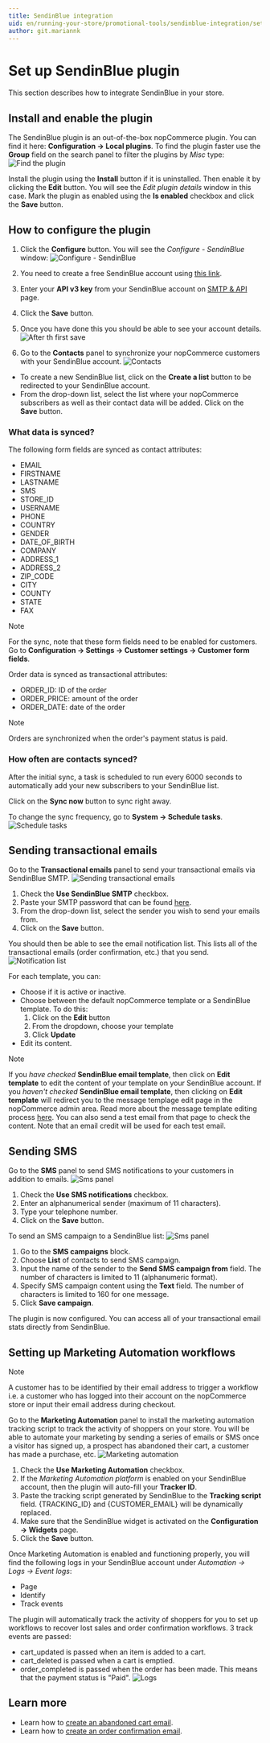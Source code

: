 ```yaml
---
title: SendinBlue integration
uid: en/running-your-store/promotional-tools/sendinblue-integration/set-up-sendinblue-plugin
author: git.mariannk
---
```


# Set up SendinBlue plugin

This section describes how to integrate SendinBlue in your store.

## Install and enable the plugin

The SendinBlue plugin is an out-of-the-box nopCommerce plugin. You can find it here: **Configuration → Local plugins**. To find the plugin faster use the **Group** field on the search panel to filter the plugins by *Misc* type: ![Find the plugin](_static/set-up-sendinblue-plugin/plugin-list.jpg)

Install the plugin using the **Install** button if it is uninstalled. Then enable it by clicking the **Edit** button. You will see the *Edit plugin details* window in this case. Mark the plugin as enabled using the **Is enabled** checkbox and click the **Save** button.

## How to configure the plugin

1. Click the **Configure** button. You will see the *Configure - SendinBlue* window: ![Configure - SendinBlue](_static/set-up-sendinblue-plugin/configure-window.jpg)

1. You need to create a free SendinBlue account using [this link](https://app.sendinblue.com/account/login/?utm_source=nopcommerce_plugin&utm_medium=plugin&utm_campaign=module_link).

1. Enter your **API v3 key** from your SendinBlue account on [SMTP & API](https://account.sendinblue.com/advanced/api/?utm_source=nopcommerce_plugin&utm_medium=plugin&utm_campaign=module_link) page.

1. Click the **Save** button.

1. Once you have done this you should be able to see your account details. ![After th first save](_static/set-up-sendinblue-plugin/general-panel.jpg)

1. Go to the **Contacts** panel to synchronize your nopCommerce customers with your SendinBlue account. ![Contacts](_static/set-up-sendinblue-plugin/contacts-panel.jpg)

* To create a new SendinBlue list, click on the **Create a list** button to be redirected to your SendinBlue account.
* From the drop-down list, select the list where your nopCommerce subscribers as well as their contact data will be added. Click on the **Save** button.

### What data is synced?

The following form fields are synced as contact attributes:
* EMAIL
* FIRSTNAME
* LASTNAME
* SMS
* STORE_ID
* USERNAME
* PHONE
* COUNTRY
* GENDER
* DATE_OF_BIRTH
* COMPANY
* ADDRESS_1
* ADDRESS_2
* ZIP_CODE
* CITY
* COUNTY
* STATE
* FAX

> [!NOTE]
> 
> For the sync, note that these form fields need to be enabled for customers. Go to **Configuration → Settings → Customer settings → Customer form fields**.

Order data is synced as transactional attributes:
* ORDER_ID: ID of the order
* ORDER_PRICE: amount of the order
* ORDER_DATE: date of the order

> [!NOTE]
> 
> Orders are synchronized when the order's payment status is paid.

### How often are contacts synced?

After the initial sync, a task is scheduled to run every 6000 seconds to automatically add your new subscribers to your SendinBlue list.

Click on the **Sync now** button to sync right away.

To change the sync frequency, go to **System → Schedule tasks**. ![Schedule tasks](_static/set-up-sendinblue-plugin/configure-task.jpg)

## Sending transactional emails

Go to the **Transactional emails** panel to send your transactional emails via SendinBlue SMTP. ![Sending transactional emails](_static/set-up-sendinblue-plugin/email-panel.jpg)

1. Check the **Use SendinBlue SMTP** checkbox.
1. Paste your SMTP password that can be found [here](https://account.sendinblue.com/advanced/api?utm_source=nopcommerce_plugin&utm_medium=plugin&utm_campaign=module_link).
1. From the drop-down list, select the sender you wish to send your emails from.
1. Click on the **Save** button.

You should then be able to see the email notification list. This lists all of the transactional emails (order confirmation, etc.) that you send. ![Notification list](_static/set-up-sendinblue-plugin/email-list.jpg)

For each template, you can:
* Choose if it is active or inactive.
* Choose between the default nopCommerce template or a SendinBlue template. To do this:
    1. Click on the **Edit** button
    1. From the dropdown, choose your template
    1. Click **Update**
* Edit its content.

> [!NOTE]
> 
> If you *have checked* **SendinBlue email template**, then click on **Edit template** to edit the content of your template on your SendinBlue account. If you *haven't checked* **SendinBlue email template**, then clicking on **Edit template** will redirect you to the message templage edit page in the nopCommerce admin area. Read more about the message template editing process [here](xref:en/running-your-store/content-management/message-templates). You can also send a test email from that page to check the content. Note that an email credit will be used for each test email.

## Sending SMS

Go to the **SMS** panel to send SMS notifications to your customers in addition to emails. ![Sms panel](_static/set-up-sendinblue-plugin/sms-panel.jpg)

1. Check the **Use SMS notifications** checkbox.
1. Enter an alphanumerical sender (maximum of 11 characters).
1. Type your telephone number.
1. Click on the **Save** button.

To send an SMS campaign to a SendinBlue list: ![Sms panel](_static/set-up-sendinblue-plugin/sma-campaigns.jpg)

1. Go to the **SMS campaigns** block.
1. Choose **List** of contacts to send SMS campaign.
1. Input the name of the sender to the **Send SMS campaign from** field. The number of characters is limited to 11 (alphanumeric format).
1. Specify SMS campaign content using the **Text** field. The number of characters is limited to 160 for one message.
1. Click **Save campaign**.

The plugin is now configured. You can access all of your transactional email stats directly from SendinBlue.

## Setting up Marketing Automation workflows

> [!NOTE]
> 
> A customer has to be identified by their email address to trigger a workflow i.e. a customer who has logged into their account on the nopCommerce store or input their email address during checkout.

Go to the **Marketing Automation** panel to install the marketing automation tracking script to track the activity of shoppers on your store. You will be able to automate your marketing by sending a series of emails or SMS once a visitor has signed up, a prospect has abandoned their cart, a customer has made a purchase, etc. ![Marketing automation](_static/set-up-sendinblue-plugin/marketing-automation.jpg)

1. Check the **Use Marketing Automation** checkbox.
1. If the *Marketing Automation platform* is enabled on your SendinBlue account, then the plugin will auto-fill your **Tracker ID**.
1. Paste the tracking script generated by SendinBlue to the **Tracking script** field. {TRACKING_ID} and {CUSTOMER_EMAIL} will be dynamically replaced.
1. Make sure that the SendinBlue widget is activated on the **Configuration → Widgets** page.
1. Click the **Save** button.

Once Marketing Automation is enabled and functioning properly, you will find the following logs in your SendinBlue account under *Automation → Logs → Event logs*:

* Page
* Identify
* Track events

The plugin will automatically track the activity of shoppers for you to set up workflows to recover lost sales and order confirmation workflows. 3 track events are passed:

* cart_updated is passed when an item is added to a cart.
* cart_deleted is passed when a cart is emptied.
* order_completed is passed when the order has been made. This means that the payment status is "Paid". ![Logs](_static/set-up-sendinblue-plugin/logs.png)

## Learn more

* Learn how to [create an abandoned cart email](xref:en/running-your-store/promotional-tools/sendinblue-integration/recover-abandoned-carts).
* Learn how to [create an order confirmation email](xref:en/running-your-store/promotional-tools/sendinblue-integration/send-an-order-confirmation-email).
